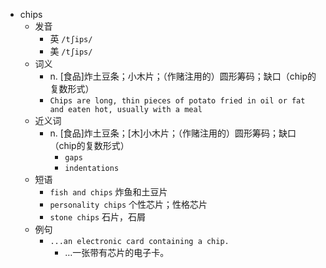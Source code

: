- chips
  - 发音
    - 英 `/tʃips/`
    - 美 `/tʃips/`
  - 词义
    - n. [食品]炸土豆条；小木片；（作赌注用的）圆形筹码；缺口（chip的复数形式）
    - `Chips are long, thin pieces of potato fried in oil or fat and eaten hot, usually with a meal`
  - 近义词
    - n. [食品]炸土豆条；[木]小木片；（作赌注用的）圆形筹码；缺口（chip的复数形式）
      - `gaps`
      - `indentations`
  - 短语
    - `fish and chips` 炸鱼和土豆片 
    - `personality chips` 个性芯片；性格芯片 
    - `stone chips` 石片，石屑 
  - 例句
    - `...an electronic card containing a chip.`
      - …一张带有芯片的电子卡。

